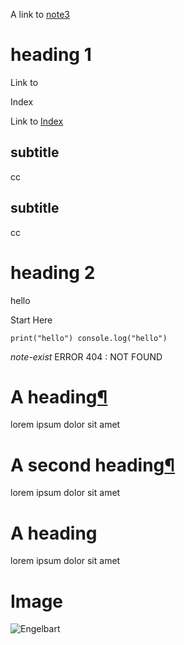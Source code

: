 A link to [note3](https://obsidian-publisher.netlify.app/getting%20started/example/note3/ "note3")

[](https://obsidian-publisher.netlify.app/getting%20started/example/note3/#heading-1)

[](https://obsidian-publisher.netlify.app/getting%20started/example/note3/#heading-1)[](https://obsidian-publisher.netlify.app/en/Getting%20Started/example/note3/)

# heading 1

Link to 

Index

  
Link to [Index](https://obsidian-publisher.netlify.app/en/ "Index")

## subtitle

cc

[](https://obsidian-publisher.netlify.app/getting%20started/example/note3/#subtitle)

[](https://obsidian-publisher.netlify.app/getting%20started/example/note3/#subtitle)[](https://obsidian-publisher.netlify.app/en/Getting%20Started/example/note3/)

## subtitle

cc

[](https://obsidian-publisher.netlify.app/getting%20started/example/note3/#heading-2)

[](https://obsidian-publisher.netlify.app/getting%20started/example/note3/#heading-2)[](https://obsidian-publisher.netlify.app/en/Getting%20Started/example/note3/)

# heading 2

hello

Start Here

`print("hello") console.log("hello")`

[](https://obsidian-publisher.netlify.app/getting%20started/example/)

_note-exist_ ERROR 404 : NOT FOUND

# A heading[¶](https://obsidian-publisher.netlify.app/getting%20started/example/#a-heading "Permanent link")

lorem ipsum dolor sit amet

# A second heading[¶](https://obsidian-publisher.netlify.app/getting%20started/example/#a-second-heading "Permanent link")

lorem ipsum dolor sit amet

[](https://obsidian-publisher.netlify.app/getting%20started/example/#a-heading)

[](https://obsidian-publisher.netlify.app/getting%20started/example/#a-heading)[](https://obsidian-publisher.netlify.app/en/Getting%20Started/example/)

# A heading

lorem ipsum dolor sit amet

[](https://obsidian-publisher.netlify.app/getting%20started/example/note3/#image)

[](https://obsidian-publisher.netlify.app/getting%20started/example/note3/#image)[](https://obsidian-publisher.netlify.app/en/Getting%20Started/example/note3/)

# Image

![Engelbart](https://history-computer.com/ModernComputer/Basis/images/Engelbart.jpg)